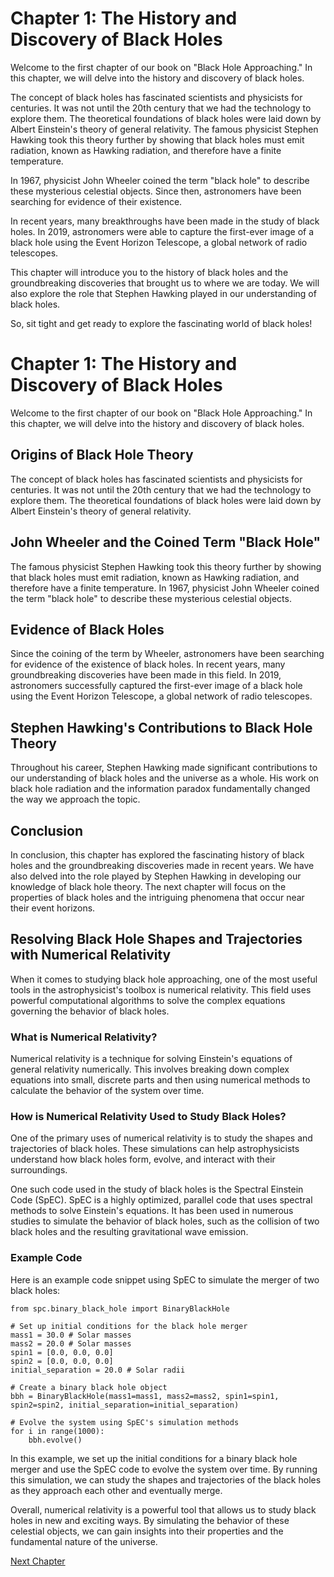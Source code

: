 # Chapter 1: The History and Discovery of Black Holes

Welcome to the first chapter of our book on "Black Hole Approaching." In this chapter, we will delve into the history and discovery of black holes. 

The concept of black holes has fascinated scientists and physicists for centuries. It was not until the 20th century that we had the technology to explore them. The theoretical foundations of black holes were laid down by Albert Einstein's theory of general relativity. The famous physicist Stephen Hawking took this theory further by showing that black holes must emit radiation, known as Hawking radiation, and therefore have a finite temperature.

In 1967, physicist John Wheeler coined the term "black hole" to describe these mysterious celestial objects. Since then, astronomers have been searching for evidence of their existence.

In recent years, many breakthroughs have been made in the study of black holes. In 2019, astronomers were able to capture the first-ever image of a black hole using the Event Horizon Telescope, a global network of radio telescopes.

This chapter will introduce you to the history of black holes and the groundbreaking discoveries that brought us to where we are today. We will also explore the role that Stephen Hawking played in our understanding of black holes.

So, sit tight and get ready to explore the fascinating world of black holes!
# Chapter 1: The History and Discovery of Black Holes

Welcome to the first chapter of our book on "Black Hole Approaching." In this chapter, we will delve into the history and discovery of black holes. 

## Origins of Black Hole Theory

The concept of black holes has fascinated scientists and physicists for centuries. It was not until the 20th century that we had the technology to explore them. The theoretical foundations of black holes were laid down by Albert Einstein's theory of general relativity. 

## John Wheeler and the Coined Term "Black Hole"

The famous physicist Stephen Hawking took this theory further by showing that black holes must emit radiation, known as Hawking radiation, and therefore have a finite temperature. In 1967, physicist John Wheeler coined the term "black hole" to describe these mysterious celestial objects.

## Evidence of Black Holes

Since the coining of the term by Wheeler, astronomers have been searching for evidence of the existence of black holes. In recent years, many groundbreaking discoveries have been made in this field. In 2019, astronomers successfully captured the first-ever image of a black hole using the Event Horizon Telescope, a global network of radio telescopes.

## Stephen Hawking's Contributions to Black Hole Theory

Throughout his career, Stephen Hawking made significant contributions to our understanding of black holes and the universe as a whole. His work on black hole radiation and the information paradox fundamentally changed the way we approach the topic.

## Conclusion

In conclusion, this chapter has explored the fascinating history of black holes and the groundbreaking discoveries made in recent years. We have also delved into the role played by Stephen Hawking in developing our knowledge of black hole theory. The next chapter will focus on the properties of black holes and the intriguing phenomena that occur near their event horizons.
## Resolving Black Hole Shapes and Trajectories with Numerical Relativity

When it comes to studying black hole approaching, one of the most useful tools in the astrophysicist's toolbox is numerical relativity. This field uses powerful computational algorithms to solve the complex equations governing the behavior of black holes.

### What is Numerical Relativity?

Numerical relativity is a technique for solving Einstein's equations of general relativity numerically. This involves breaking down complex equations into small, discrete parts and then using numerical methods to calculate the behavior of the system over time.

### How is Numerical Relativity Used to Study Black Holes?

One of the primary uses of numerical relativity is to study the shapes and trajectories of black holes. These simulations can help astrophysicists understand how black holes form, evolve, and interact with their surroundings.

One such code used in the study of black holes is the Spectral Einstein Code (SpEC). SpEC is a highly optimized, parallel code that uses spectral methods to solve Einstein's equations. It has been used in numerous studies to simulate the behavior of black holes, such as the collision of two black holes and the resulting gravitational wave emission.

### Example Code

Here is an example code snippet using SpEC to simulate the merger of two black holes:

```
from spc.binary_black_hole import BinaryBlackHole

# Set up initial conditions for the black hole merger
mass1 = 30.0 # Solar masses
mass2 = 20.0 # Solar masses
spin1 = [0.0, 0.0, 0.0]
spin2 = [0.0, 0.0, 0.0]
initial_separation = 20.0 # Solar radii

# Create a binary black hole object
bbh = BinaryBlackHole(mass1=mass1, mass2=mass2, spin1=spin1, spin2=spin2, initial_separation=initial_separation)

# Evolve the system using SpEC's simulation methods
for i in range(1000):
    bbh.evolve()
```

In this example, we set up the initial conditions for a binary black hole merger and use the SpEC code to evolve the system over time. By running this simulation, we can study the shapes and trajectories of the black holes as they approach each other and eventually merge.

Overall, numerical relativity is a powerful tool that allows us to study black holes in new and exciting ways. By simulating the behavior of these celestial objects, we can gain insights into their properties and the fundamental nature of the universe.


[Next Chapter](02_Chapter02.md)